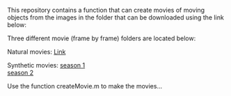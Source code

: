 This repository contains a function that can create movies of moving objects from the images in the folder that can be downloaded using the link below:

Three different movie (frame by frame) folders are located below:

Natural movies: [Link](https://www.dropbox.com/sh/h79ej81rnte5zjx/AAAhHdve-v2_zlvsn75xOx5Va?dl=0)


Synthetic movies: 
[season 1](https://www.dropbox.com/sh/pt8sa618n1phel3/AAAG1FmrXCFNGDB2B9es7smba?dl=0)
<br />
[season 2](https://www.dropbox.com/sh/10ktlhprhcvijbv/AABoLdsaHF9EW7p0OggYiUpua?dl=0)

Use the function createMovie.m to make the movies...
